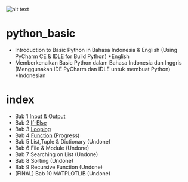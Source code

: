 ![alt text](https://github.com/kataponcoe/python_basic/blob/master/core/screenshoot/logo_project.jpg)

# python_basic
- Introduction to Basic Python in Bahasa Indonesia &amp; English (Using PyCharm CE &amp; IDLE for Build Python) *English
- Memberkenalkan Basic Python dalam Bahasa Indonesia dan Inggris (Menggunakan IDE PyCharm dan IDLE untuk membuat Python) *Indonesian

# index
- Bab 1 [Input & Output](https://github.com/kataponcoe/Python_Bab1)
- Bab 2 [If-Else](https://github.com/kataponcoe/python_bab2_if-else)
- Bab 3 [Looping](https://github.com/kataponcoe/python_bab3_looping)
- Bab 4 [Function](https://github.com/kataponcoe/python_bab4_function) (Progress)
- Bab 5 List,Tuple & Dictionary (Undone)
- Bab 6 File & Module (Undone)
- Bab 7 Searching on List (Undone)
- Bab 8 Sorting (Undone)
- Bab 9 Recursive Function (Undone)
- (FINAL) Bab 10 MATPLOTLIB (Undone)
